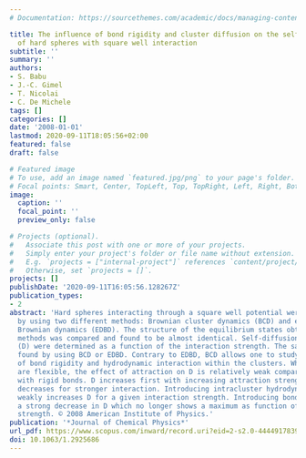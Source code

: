 ```yaml
---
# Documentation: https://sourcethemes.com/academic/docs/managing-content/

title: The influence of bond rigidity and cluster diffusion on the self-diffusion
  of hard spheres with square well interaction
subtitle: ''
summary: ''
authors:
- S. Babu
- J.-C. Gimel
- T. Nicolai
- C. De Michele
tags: []
categories: []
date: '2008-01-01'
lastmod: 2020-09-11T18:05:56+02:00
featured: false
draft: false

# Featured image
# To use, add an image named `featured.jpg/png` to your page's folder.
# Focal points: Smart, Center, TopLeft, Top, TopRight, Left, Right, BottomLeft, Bottom, BottomRight.
image:
  caption: ''
  focal_point: ''
  preview_only: false

# Projects (optional).
#   Associate this post with one or more of your projects.
#   Simply enter your project's folder or file name without extension.
#   E.g. `projects = ["internal-project"]` references `content/project/deep-learning/index.md`.
#   Otherwise, set `projects = []`.
projects: []
publishDate: '2020-09-11T16:05:56.128267Z'
publication_types:
- 2
abstract: 'Hard spheres interacting through a square well potential were simulated
  by using two different methods: Brownian cluster dynamics (BCD) and event driven
  Brownian dynamics (EDBD). The structure of the equilibrium states obtained by both
  methods was compared and found to be almost identical. Self-diffusion coefficients
  (D) were determined as a function of the interaction strength. The same values were
  found by using BCD or EDBD. Contrary to EDBD, BCD allows one to study the effect
  of bond rigidity and hydrodynamic interaction within the clusters. When the bonds
  are flexible, the effect of attraction on D is relatively weak compared to systems
  with rigid bonds. D increases first with increasing attraction strength, and then
  decreases for stronger interaction. Introducing intracluster hydrodynamic interaction
  weakly increases D for a given interaction strength. Introducing bond rigidity causes
  a strong decrease in D which no longer shows a maximum as function of the attraction
  strength. © 2008 American Institute of Physics.'
publication: '*Journal of Chemical Physics*'
url_pdf: https://www.scopus.com/inward/record.uri?eid=2-s2.0-44449178395&doi=10.1063%2f1.2925686&partnerID=40&md5=f56f6b744cac13b06840803e2dc95f58
doi: 10.1063/1.2925686
---
```

